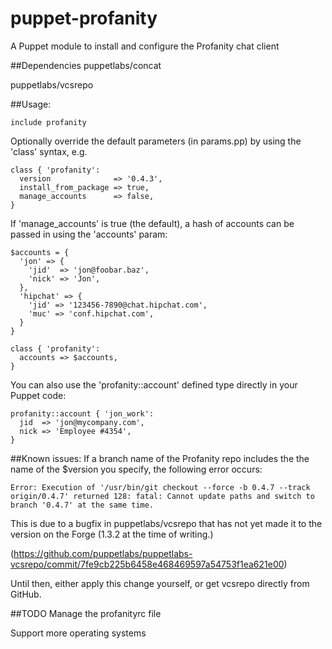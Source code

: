 # puppet-profanity
A Puppet module to install and configure the Profanity chat client

##Dependencies
puppetlabs/concat

puppetlabs/vcsrepo

##Usage:

```
include profanity
```

Optionally override the default parameters (in params.pp) by using the 'class' syntax, e.g.

```
class { 'profanity':
  version              => '0.4.3',
  install_from_package => true,
  manage_accounts      => false,
}
```

If 'manage_accounts' is true (the default), a hash of accounts can be passed in using the 'accounts' param:

```
$accounts = {
  'jon' => {
    'jid'  => 'jon@foobar.baz',
    'nick' => 'Jon',
  },
  'hipchat' => {
    'jid' => '123456-7890@chat.hipchat.com',
    'muc' => 'conf.hipchat.com',
  }
}

class { 'profanity':
  accounts => $accounts,
}
```

You can also use the 'profanity::account' defined type directly in your Puppet code:

```
profanity::account { 'jon_work':
  jid  => 'jon@mycompany.com',
  nick => 'Employee #4354',
}
```

##Known issues:
If a branch name of the Profanity repo includes the the name of the $version you specify, the following error occurs:

```
Error: Execution of '/usr/bin/git checkout --force -b 0.4.7 --track origin/0.4.7' returned 128: fatal: Cannot update paths and switch to branch '0.4.7' at the same time.
```

This is due to a bugfix in puppetlabs/vcsrepo that has not yet made it to the version on the Forge (1.3.2 at the time of writing.)

(https://github.com/puppetlabs/puppetlabs-vcsrepo/commit/7fe9cb225b6458e468469597a54753f1ea621e00)

Until then, either apply this change yourself, or get vcsrepo directly from GitHub.

##TODO
Manage the profanityrc file

Support more operating systems

